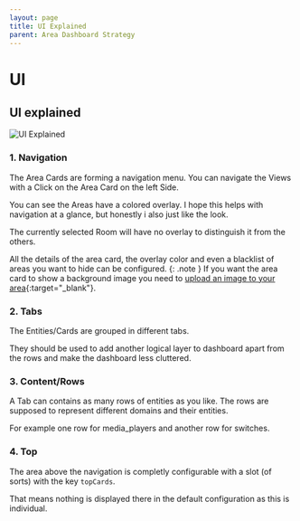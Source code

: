 ```yaml
---
layout: page
title: UI Explained
parent: Area Dashboard Strategy
---
```


# UI

## UI explained

<img src="{{site.baseurl}}/assets/area/area-strategy-ui-explained.png" alt="UI Explained" style="max-height: 20rem;" />

### 1. Navigation

The Area Cards are forming a navigation menu. You can navigate the Views with a Click on the Area Card on the left Side.

You can see the Areas have a colored overlay.
I hope this helps with navigation at a glance, but honestly i also just like the look.

The currently selected Room will have no overlay to distinguish it from the others.

All the details of the area card, the overlay color and even a blacklist of areas you want to hide can be configured.
{: .note }
If you want the area card to show a background image you need to [upload an image to your area](https://www.home-assistant.io/docs/organizing/areas/#creating-an-area){:target="_blank"}.

### 2. Tabs

The Entities/Cards are grouped in different tabs.

They should be used to add another logical layer to dashboard apart from the rows and make the dashboard less cluttered.

### 3. Content/Rows

A Tab can contains as many rows of entities as you like. The rows are supposed to represent different domains and their entities.

For example one row for media_players and another row for switches.

### 4. Top

The area above the navigation is completly configurable with a slot (of sorts) with the key `topCards`.

That means nothing is displayed there in the default configuration as this is individual.
